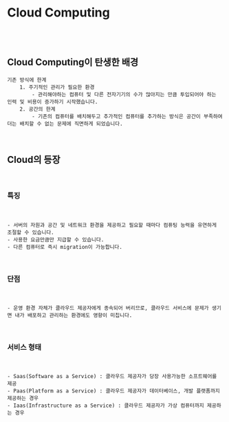 # Cloud Computing

<br><br>

## Cloud Computing이 탄생한 배경

    기존 방식에 한계
        1. 주기적인 관리가 필요한 환경
            - 관리해야하는 컴퓨터 및 다른 전자기기의 수가 많아지는 만큼 투입되어야 하는 인력 및 비용이 증가하기 시작했습니다.
        2. 공간의 한계
            - 기존의 컴퓨터를 배치해두고 추가적인 컴퓨터를 추가하는 방식은 공간이 부족하여 더는 배치할 수 없는 문제에 직면하게 되었습니다.

<br>

## Cloud의 등장

<br>

### 특징

<br>

    - 서버의 자원과 공간 및 네트워크 환경을 제공하고 필요할 때마다 컴퓨팅 능력을 유연하게 조절할 수 있습니다.
    - 사용한 요금만큼만 지급할 수 있습니다.
    - 다른 컴퓨터로 즉시 migration이 가능합니다.

<br>

### 단점

<br>

    - 운영 환경 자체가 클라우드 제공자에게 종속되어 버리므로, 클라우드 서비스에 문제가 생기면 내가 배포하고 관리하는 환경에도 영향이 미칩니다.

<br>

### 서비스 형태

<br>

    - Saas(Software as a Service) : 클라우드 제공자가 당장 사용가능한 소프트웨어를 제공
    - Paas(Platform as a Service) : 클라우드 제공자가 데이터베이스, 개발 플랫폼까지 제공하는 경우
    - Iaas(Infrastructure as a Service) : 클라우드 제공자가 가상 컴퓨터까지 제공하는 경우
